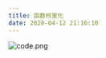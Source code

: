 ```yaml
---
title: 函数柯里化
date: 2020-04-12 21:16:10
---
```


![code.png](https://i.loli.net/2020/04/12/9PiocjbCwlkvZ4A.png)
